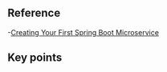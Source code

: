 ## Reference
-[Creating Your First Spring Boot Microservice](https://www.linkedin.com/learning/creating-your-first-spring-boot-microservice/)




## Key points
